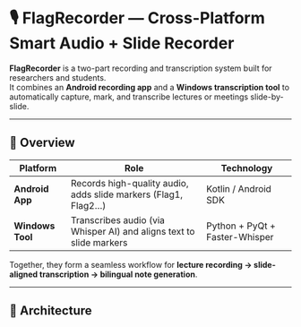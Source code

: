 # 🎙️ FlagRecorder — Cross-Platform Smart Audio + Slide Recorder

**FlagRecorder** is a two-part recording and transcription system built for researchers and students.  
It combines an **Android recording app** and a **Windows transcription tool** to automatically capture, mark, and transcribe lectures or meetings slide-by-slide.

---

## 🔗 Overview

| Platform | Role | Technology |
|-----------|------|------------|
| **Android App** | Records high-quality audio, adds slide markers (Flag1, Flag2…) | Kotlin / Android SDK |
| **Windows Tool** | Transcribes audio (via Whisper AI) and aligns text to slide markers | Python + PyQt + Faster-Whisper |

Together, they form a seamless workflow for **lecture recording → slide-aligned transcription → bilingual note generation**.

---

## 🧩 Architecture

